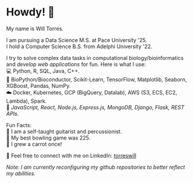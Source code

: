 # Howdy! 👋

My name is Will Torres.  

I am pursuing a Data Science M.S. at Pace University '25.  
I hold a Computer Science B.S. from Adelphi University '22.

I try to solve complex data tasks in computational biology/bioinformatics and _develop web applications_ for fun. Here is what I use:  
💻 Python, R, SQL, Java, C++.  
🧰 BioPython/Bioconductor, Scikit-Learn, TensorFlow, Matplotlib, Seaborn, XGBoost, Pandas, NumPy.  
☁️ Docker, Kubernetes, GCP (BigQuery, Datalab), AWS (S3, ECS, EC2, Lambda), Spark.  
🎨 _JavaScript, React, Node.js, Express.js, MongoDB, Django, Flask, REST APIs._

Fun Facts:  
🎼 I am a self-taught guitarist and percussionist.  
🎳 My best bowling game was 225.  
🥕 I grew a carrot once!

💬 Feel free to connect with me on LinkedIn: [torreswill](https://www.linkedin.com/in/torreswill)

_Note: I am currently reconfiguring my github repositories to better reflect my abilities._
